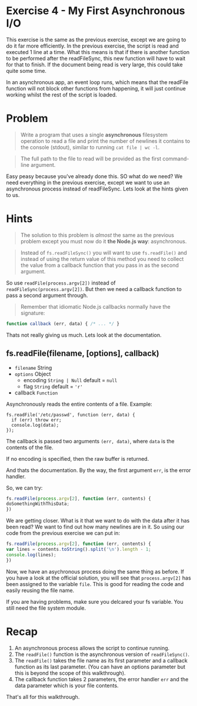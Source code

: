 # Exercise 4 - My First Asynchronous I/O

This exercise is the same as the previous exercise, except we are going to do it far more efficiently. In the previous exercise, the script is read and executed 1 line at a time. What this means is that if there is another function to be performed after the readFileSync, this new function will have to wait for that to finish. If the document being read is very large, this could take quite some time.

In an asynchronous app, an event loop runs, which means that the readFile function will not block other functions from happening, it will just continue working whilst the rest of the script is loaded. 

# Problem

> Write a program that uses a single **asynchronous** filesystem operation to read a file and print the number of newlines it contains to the console (stdout), similar to running `cat file | wc -l`.

> The full path to the file to read will be provided as the first command-line argument.

Easy peasy because you've already done this. SO what do we need? We need everything in the previous exercise, except we want to use an asynchronous process instead of readFileSync. Lets look at the hints given to us.

# Hints

> The solution to this problem is *almost* the same as the previous problem except you must now do it **the Node.js way**: asynchronous.

> Instead of `fs.readFileSync()` you will want to use `fs.readFile()` and instead of using the return value of this method you need to collect the value from a callback function that you pass in as the second argument.

So use `readFile(process.argv[2])` instead of `readFileSync(process.argv[2])`. But then we need a callback function to pass a second argument through.

> Remember that idiomatic Node.js callbacks normally have the signature:

```js
function callback (err, data) { /* ... */ }
```

Thats not really giving us much. Lets look at the documentation.

## fs.readFile(filename, [options], callback)

- `filename` String
- `options` Object
  - encoding `String | Null` default = `null`
  - flag `String` default = `'r'`
- callback `Function`

Asynchronously reads the entire contents of a file. Example:

    fs.readFile('/etc/passwd', function (err, data) {
      if (err) throw err;
      console.log(data);
    });

The callback is passed two arguments `(err, data)`, where `data` is the contents of the file.

If no encoding is specified, then the raw buffer is returned.

And thats the documentation. By the way, the first argument `err`, is the error handler.

So, we can try:

```js
fs.readFile(process.argv[2], function (err, contents) {
doSomethingWithThisData;
})
```

We are getting closer. What is it that we want to do with the data after it has been read? We want to find out how many newlines are in it. So using our code from the previous exercise we can put in:

```js
fs.readFile(process.argv[2], function (err, contents) {
var lines = contents.toString().split('\n').length - 1;
console.log(lines);
})
```

Now, we have an asychronous process doing the same thing as before. If you have a look at the official solution, you will see that `process.argv[2]` has been assigned to the variable `file`. This is good for reading the code and easily reusing the  file name. 

If you are having problems, make sure you delcared your fs variable. You still need the file system module.

# Recap

1. An asynchronous process allows the script to continue running.
2. The `readFile()` function is the asynchronous version of `readFileSync()`.
3. The `readFile()` takes the file name as its first parameter and a callback function as its last parameter. (You can have an options parameter but this is beyond the scope of this walkthrough).
4. The callback function takes 2 parameters, the error handler `err` and the data parameter which is your file contents.

That's all for this walkthrough.